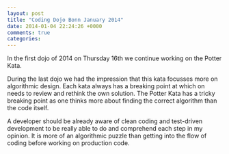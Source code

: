 ```yaml
---
layout: post
title: "Coding Dojo Bonn January 2014"
date: 2014-01-04 22:24:26 +0000
comments: true
categories: 
---
```


In the first dojo of 2014 on Thursday 16th  we continue working on the Potter Kata.

During the last dojo we had the impression that this kata focusses more on algorithmic design. 
Each kata always has a breaking point at which on needs to review and rethink the own solution. The Potter Kata has a tricky breaking point as one thinks more about finding the correct algorithm than the code itself. 

A developer should be already aware of clean coding and test-driven development to be really able to do and comprehend each step in my opinion. It is more of an algorithmic puzzle than getting into the flow of coding before working on production code.
